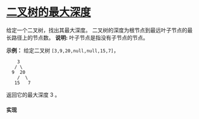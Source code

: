 # [二叉树的最大深度](https://leetcode-cn.com/problems/maximum-depth-of-binary-tree/description/)

给定一个二叉树，找出其最大深度。
二叉树的深度为根节点到最远叶子节点的最长路径上的节点数。
**说明:** 叶子节点是指没有子节点的节点。

**示例：**
给定二叉树 `[3,9,20,null,null,15,7]`，

```
    3
   / \
  9  20
    /  \
   15   7
```

返回它的最大深度 3 。

#### 实现
